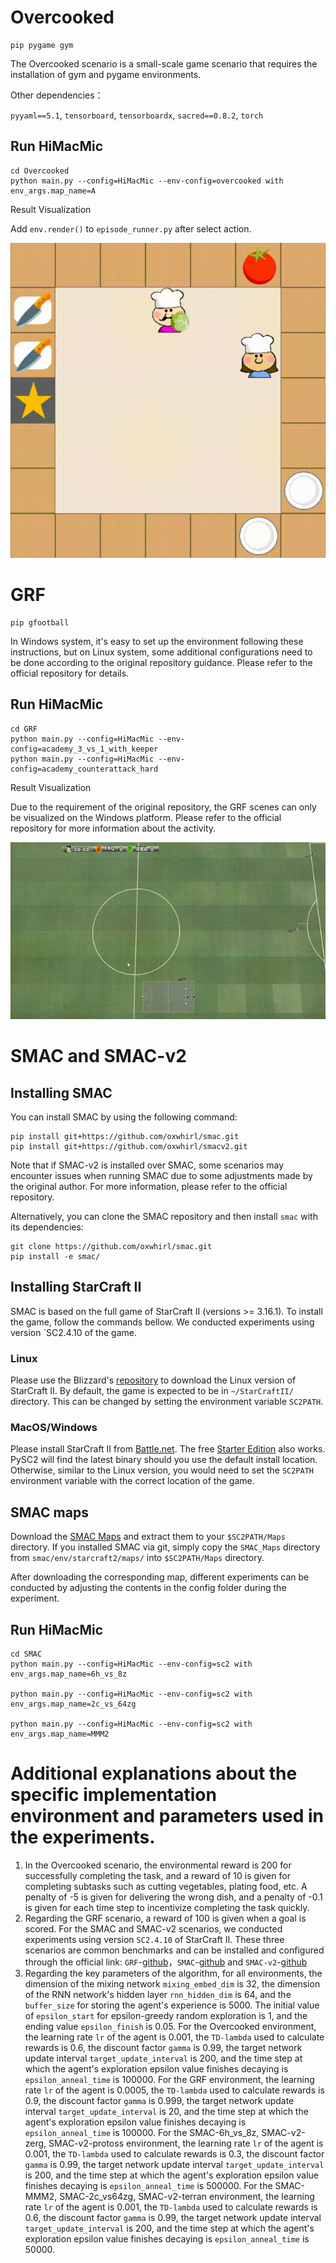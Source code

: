 
# Overcooked

```shell
pip pygame gym
```
The Overcooked scenario is a small-scale game scenario that requires the installation of gym and pygame environments.

Other dependencies：

`pyyaml==5.1`, `tensorboard`, `tensorboardx`, `sacred==0.8.2`, `torch`

## Run HiMacMic


```shell
cd Overcooked
python main.py --config=HiMacMic --env-config=overcooked with env_args.map_name=A
```

Result Visualization

Add `env.render()` to `episode_runner.py` after select action. 

![Alt text](https://github.com/RLagent2/HiMacMic/blob/main/fig/Overcooked.gif)


# GRF

```shell
pip gfootball
```

In Windows system, it's easy to set up the environment following these instructions, but on Linux system, some additional configurations need to be done according to the original repository guidance. Please refer to the official repository for details. 

## Run HiMacMic


```shell
cd GRF
python main.py --config=HiMacMic --env-config=academy_3_vs_1_with_keeper
python main.py --config=HiMacMic --env-config=academy_counterattack_hard 
```

Result Visualization

Due to the requirement of the original repository, the GRF scenes can only be visualized on the Windows platform. Please refer to the official repository for more information about the activity.

![Alt text](https://github.com/RLagent2/HiMacMic/blob/main/fig/GRF.gif)


# SMAC and SMAC-v2

## Installing SMAC

You can install SMAC by using the following command:

```shell
pip install git+https://github.com/oxwhirl/smac.git
pip install git+https://github.com/oxwhirl/smacv2.git
```

Note that if SMAC-v2 is installed over SMAC, some scenarios may encounter issues when running SMAC due to some adjustments made by the original author. For more information, please refer to the official repository.

Alternatively, you can clone the SMAC repository and then install `smac` with its dependencies:

```shell
git clone https://github.com/oxwhirl/smac.git
pip install -e smac/
```
## Installing StarCraft II

SMAC is based on the full game of StarCraft II (versions >= 3.16.1). To install the game, follow the commands bellow. We conducted experiments using version `SC2.4.10 of the game.

### Linux

Please use the Blizzard's [repository](https://github.com/Blizzard/s2client-proto#downloads) to download the Linux version of StarCraft II. By default, the game is expected to be in `~/StarCraftII/` directory. This can be changed by setting the environment variable `SC2PATH`.

### MacOS/Windows

Please install StarCraft II from [Battle.net](https://battle.net). The free [Starter Edition](http://battle.net/sc2/en/legacy-of-the-void/) also works. PySC2 will find the latest binary should you use the default install location. Otherwise, similar to the Linux version, you would need to set the `SC2PATH` environment variable with the correct location of the game.

## SMAC maps

Download the [SMAC Maps](https://github.com/oxwhirl/smac/releases/download/v0.1-beta1/SMAC_Maps.zip) and extract them to your `$SC2PATH/Maps` directory. If you installed SMAC via git, simply copy the `SMAC_Maps` directory from `smac/env/starcraft2/maps/` into `$SC2PATH/Maps` directory.

After downloading the corresponding map, different experiments can be conducted by adjusting the contents in the config folder during the experiment.

## Run HiMacMic


```shell
cd SMAC
python main.py --config=HiMacMic --env-config=sc2 with env_args.map_name=6h_vs_8z

python main.py --config=HiMacMic --env-config=sc2 with env_args.map_name=2c_vs_64zg

python main.py --config=HiMacMic --env-config=sc2 with env_args.map_name=MMM2
```

# Additional explanations about the specific implementation environment and parameters used in the experiments.
1. In the Overcooked scenario, the environmental reward is 200 for successfully completing the task, and a reward of 10 is given for completing subtasks such as cutting vegetables, plating food, etc. A penalty of -5 is given for delivering the wrong dish, and a penalty of -0.1 is given for each time step to incentivize completing the task quickly.
2. Regarding the GRF scenario, a reward of 100 is given when a goal is scored. For the SMAC and SMAC-v2 scenarios, we conducted experiments using version `SC2.4.10` of StarCraft II. These three scenarios are common benchmarks and can be installed and configured through the official link: `GRF`-[github](https://github.com/google-research/football)，`SMAC`-[github](https://github.com/oxwhirl/smac) and `SMAC-v2`-[github](https://github.com/oxwhirl/smacv2)
3. Regarding the key parameters of the algorithm, for all environments, the dimension of the mixing network `mixing_embed_dim` is 32, the dimension of the RNN network's hidden layer `rnn_hidden_dim` is 64, and the `buffer_size` for storing the agent's experience is 5000. The initial value of `epsilon_start` for epsilon-greedy random exploration is 1, and the ending value `epsilon_finish` is 0.05. For the Overcooked environment, the learning rate `lr` of the agent is 0.001, the `TD-lambda` used to calculate rewards is 0.6, the discount factor `gamma` is 0.99, the target network update interval `target_update_interval` is 200, and the time step at which the agent's exploration epsilon value finishes decaying is `epsilon_anneal_time` is 100000. For the GRF environment, the learning rate `lr` of the agent is 0.0005, the `TD-lambda` used to calculate rewards is 0.9, the discount factor `gamma` is 0.999, the target network update interval `target_update_interval` is 20, and the time step at which the agent's exploration epsilon value finishes decaying is `epsilon_anneal_time` is 100000.  For the SMAC-6h_vs_8z, SMAC-v2-zerg, SMAC-v2-protoss environment, the learning rate `lr` of the agent is 0.001, the `TD-lambda` used to calculate rewards is 0.3, the discount factor `gamma` is 0.99, the target network update interval `target_update_interval` is 200, and the time step at which the agent's exploration epsilon value finishes decaying is `epsilon_anneal_time` is 500000. For the SMAC-MMM2, SMAC-2c_vs64zg, SMAC-v2-terran environment, the learning rate `lr` of the agent is 0.001, the `TD-lambda` used to calculate rewards is 0.6, the discount factor `gamma` is 0.99, the target network update interval `target_update_interval` is 200, and the time step at which the agent's exploration epsilon value finishes decaying is `epsilon_anneal_time` is 50000.






